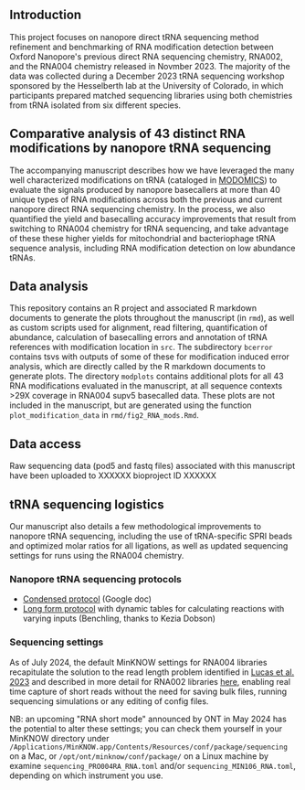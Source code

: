 ## Introduction
This project focuses on nanopore direct tRNA sequencing method refinement and benchmarking of RNA modification detection between Oxford Nanopore's previous direct RNA sequencing chemistry, RNA002, and the RNA004 chemistry released in Novmber 2023. The majority of the data was collected during a December 2023 tRNA sequencing workshop sponsored by the Hesselberth lab at the University of Colorado, in which participants prepared matched sequencing libraries using both chemistries from tRNA isolated from six different species.

## Comparative analysis of 43 distinct RNA modifications by nanopore tRNA sequencing
The accompanying manuscript describes how we have leveraged the many well characterized modifications on tRNA (cataloged in [MODOMICS](https://genesilico.pl/modomics/)) to evaluate the signals produced by nanopore basecallers at more than 40 unique types of RNA modifications across both the previous and current nanopore direct RNA sequencing chemistry. In the process, we also quantified the yield and basecalling accuracy improvements that result from switching to RNA004 chemistry for tRNA sequencing, and take advantage of these these higher yields for mitochondrial and bacteriophage tRNA sequence analysis, including RNA modification detection on low abundance tRNAs.

## Data analysis
This repository contains an R project and associated R markdown documents to generate the plots throughout the manuscript (in `rmd`), as well as custom scripts used for alignment, read filtering, quantification of abundance, calculation of basecalling errors and annotation of tRNA references with modification location in `src`. The subdirectory `bcerror` contains tsvs with outputs of some of these for modification induced error analysis, which are directly called by the R markdown documents to generate plots. The directory `modplots` contains additional plots for all 43 RNA modifications evaluated in the manuscript, at all sequence contexts >29X coverage in RNA004 supv5 basecalled data. These plots are not included in the manuscript, but are generated using the function `plot_modification_data` in `rmd/fig2_RNA_mods.Rmd`.

## Data access
Raw sequencing data (pod5 and fastq files) associated with this manuscript have been uploaded to XXXXXX bioproject ID XXXXXX

## tRNA sequencing logistics
Our manuscript also details a few methodological improvements to nanopore tRNA sequencing, including the use of tRNA-specific SPRI beads and optimized molar ratios for all ligations, as well as updated sequencing settings for runs using the RNA004 chemistry.

### Nanopore tRNA sequencing protocols
* [Condensed protocol](https://docs.google.com/document/d/1gpVMYq6TfkbFxCs395O-HhrZjDWMoeaVCyw4LQSlWLU/edit?usp=sharing) (Google doc)
* [Long form protocol](https://benchling.com/s/prt-hGDLQuwsw0qKaWrtc70u?m=slm-kowx2TQzGlx2LAxpZwXk) with dynamic tables for calculating reactions with varying inputs (Benchling, thanks to Kezia Dobson)

### Sequencing settings
As of July 2024, the default MinKNOW settings for RNA004 libraries recapitulate the solution to the read length problem identified in [Lucas et al. 2023](https://www.nature.com/articles/s41587-023-01743-6) and described in more detail for RNA002 libraries [here](https://lkwhite.github.io/tRNAseq/sequencing-settings/), enabling real time capture of short reads without the need for saving bulk files, running sequencing simulations or any editing of config files.

NB: an upcoming "RNA short mode" announced by ONT in May 2024 has the potential to alter these settings; you can check them yourself in your MinKNOW directory under `/Applications/MinKNOW.app/Contents/Resources/conf/package/sequencing` on a Mac, or `/opt/ont/minknow/conf/package/` on a Linux machine by examine `sequencing_PRO004RA_RNA.toml` and/or `sequencing_MIN106_RNA.toml`, depending on which instrument you use.
